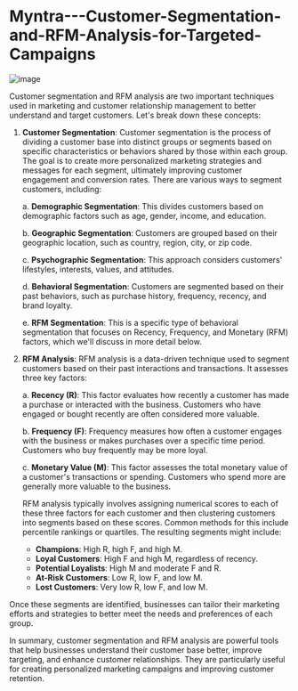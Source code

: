 # Myntra---Customer-Segmentation-and-RFM-Analysis-for-Targeted-Campaigns

![image](https://github.com/Namratha-Venkatesh/Myntra---Customer-Segmentation-and-RFM-Analysis-for-Targeted-Campaigns/assets/130853849/62cc818a-167e-470c-8efe-758c53918a3e)

Customer segmentation and RFM analysis are two important techniques used in marketing and customer relationship management to better understand and target customers. Let's break down these concepts:

1. **Customer Segmentation**:
   Customer segmentation is the process of dividing a customer base into distinct groups or segments based on specific characteristics or behaviors shared by those within each group. The goal is to create more personalized marketing strategies and messages for each segment, ultimately improving customer engagement and conversion rates. There are various ways to segment customers, including:

   a. **Demographic Segmentation**: This divides customers based on demographic factors such as age, gender, income, and education.

   b. **Geographic Segmentation**: Customers are grouped based on their geographic location, such as country, region, city, or zip code.

   c. **Psychographic Segmentation**: This approach considers customers' lifestyles, interests, values, and attitudes.

   d. **Behavioral Segmentation**: Customers are segmented based on their past behaviors, such as purchase history, frequency, recency, and brand loyalty.

   e. **RFM Segmentation**: This is a specific type of behavioral segmentation that focuses on Recency, Frequency, and Monetary (RFM) factors, which we'll discuss in more detail below.

2. **RFM Analysis**:
   RFM analysis is a data-driven technique used to segment customers based on their past interactions and transactions. It assesses three key factors:

   a. **Recency (R)**: This factor evaluates how recently a customer has made a purchase or interacted with the business. Customers who have engaged or bought recently are often considered more valuable.

   b. **Frequency (F)**: Frequency measures how often a customer engages with the business or makes purchases over a specific time period. Customers who buy frequently may be more loyal.

   c. **Monetary Value (M)**: This factor assesses the total monetary value of a customer's transactions or spending. Customers who spend more are generally more valuable to the business.

   RFM analysis typically involves assigning numerical scores to each of these three factors for each customer and then clustering customers into segments based on these scores. Common methods for this include percentile rankings or quartiles. The resulting segments might include:

   - **Champions**: High R, high F, and high M.
   - **Loyal Customers**: High F and high M, regardless of recency.
   - **Potential Loyalists**: High M and moderate F and R.
   - **At-Risk Customers**: Low R, low F, and low M.
   - **Lost Customers**: Very low R, low F, and low M.

Once these segments are identified, businesses can tailor their marketing efforts and strategies to better meet the needs and preferences of each group.

In summary, customer segmentation and RFM analysis are powerful tools that help businesses understand their customer base better, improve targeting, and enhance customer relationships. They are particularly useful for creating personalized marketing campaigns and improving customer retention.
